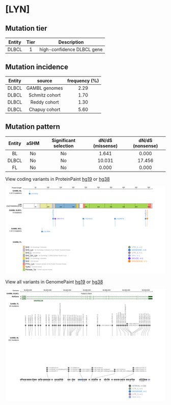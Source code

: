 # [LYN]

## Mutation tier

|Entity|Tier|Description               |
|:------:|:----:|--------------------------|
|DLBCL |1   |high-confidence DLBCL gene|
## Mutation incidence

|Entity|source        |frequency (%)|
|:------:|:--------------:|:-------------:|
|DLBCL |GAMBL genomes |2.29         |
|DLBCL |Schmitz cohort|1.70         |
|DLBCL |Reddy cohort  |1.30         |
|DLBCL |Chapuy cohort |5.60         |

## Mutation pattern

|Entity|aSHM|Significant selection|dN/dS (missense)|dN/dS (nonsense)|
|:------:|:----:|:---------------------:|:----------------:|:----------------:|
|BL    |No  |No                   | 1.641          | 0.000          |
|DLBCL |No  |No                   |10.031          |17.456          |
|FL    |No  |No                   | 0.000          | 0.000          |




View coding variants in ProteinPaint [hg19](https://www.bcgsc.ca/downloads/morinlab/GAMBL/test/genes/LYN_protein.html)  or [hg38](https://www.bcgsc.ca/downloads/morinlab/GAMBL/test/genes/LYN_protein_hg38.html)

![image](images/proteinpaint/LYN_ENST00000519728.svg)

View all variants in GenomePaint [hg19](https://www.bcgsc.ca/downloads/morinlab/GAMBL/test/genes/LYN.html)  or [hg38](https://www.bcgsc.ca/downloads/morinlab/GAMBL/test/genes/LYN_hg38.html)

![image](images/proteinpaint/LYN.svg)
